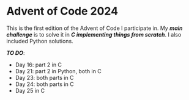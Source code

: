 # Advent of Code 2024
This is the first edition of the Advent of Code I participate in. My ***main challenge*** is to solve it in ***C implementing things from scratch***. I also included Python solutions.

***TO DO***:
- Day 16: part 2 in C
- Day 21: part 2 in Python, both in C
- Day 23: both parts in C
- Day 24: both parts in C
- Day 25 in C
